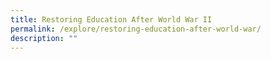 ```yaml
---
title: Restoring Education After World War II
permalink: /explore/restoring-education-after-world-war/
description: ""
---
```

